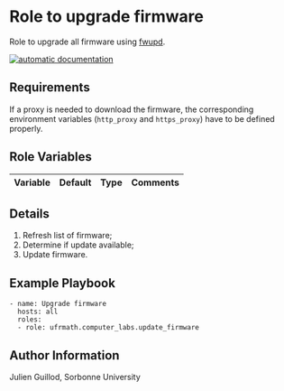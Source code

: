 Role to upgrade firmware
========================

Role to upgrade all firmware using [fwupd](https://fwupd.org/).

[![automatic documentation](https://img.shields.io/badge/automatic-documentation-green?logo=Ansible)](https://guillod.org/ansible_collections/ufrmath/computer_labs/update_firmware_role.html)

Requirements
------------

If a proxy is needed to download the firmware, the corresponding environment variables (`http_proxy` and `https_proxy`) have to be defined properly.

Role Variables
--------------

| Variable                | Default               | Type              | Comments                                                  |
|-------------------------|-----------------------|-------------------|-----------------------------------------------------------|

Details
-------

1. Refresh list of firmware;
2. Determine if update available;
3. Update firmware.

Example Playbook
----------------

    - name: Upgrade firmware
      hosts: all
      roles:
      - role: ufrmath.computer_labs.update_firmware

Author Information
------------------

Julien Guillod, Sorbonne University